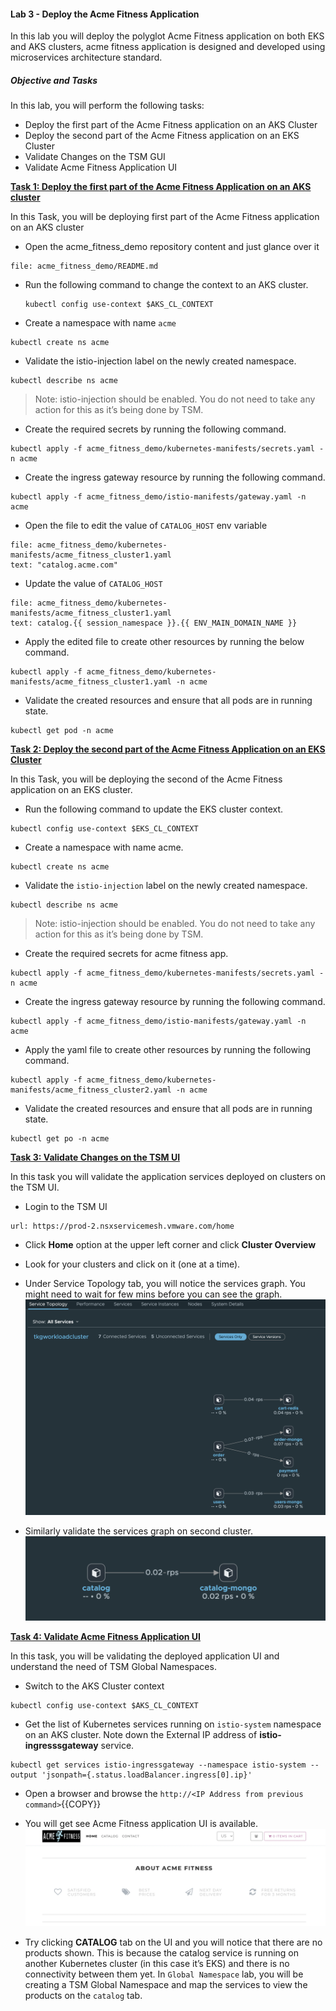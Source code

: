 #### Lab 3 - Deploy the Acme Fitness Application

In this lab you will deploy the polyglot Acme Fitness application on both EKS and AKS clusters, acme fitness application is designed and developed using microservices architecture standard.

##### Objective and Tasks

In this lab, you will perform the following tasks:

* Deploy the first part of the Acme Fitness application on an AKS Cluster
* Deploy the second part of the Acme Fitness application on an EKS Cluster
* Validate Changes on the TSM GUI
* Validate Acme Fitness Application UI

<ins>**Task 1: Deploy the first part of the Acme Fitness Application on an AKS cluster**</ins>

In this Task, you will be deploying first part of the Acme Fitness application on an AKS cluster


* Open the acme_fitness_demo repository content and just glance over it
```editor:open-file
file: acme_fitness_demo/README.md
```

* Run the following command to change the context to an AKS cluster.
  ```execute-1
  kubectl config use-context $AKS_CL_CONTEXT
  ```

* Create a namespace with name `acme`
```execute-1
kubectl create ns acme
```

* Validate the istio-injection label on the newly created namespace.
```execute-1
kubectl describe ns acme
```

> Note: istio-injection should be enabled. You do not need to take any action for this as it’s being done by TSM.

* Create the required secrets by running the following command.
```execute-1
kubectl apply -f acme_fitness_demo/kubernetes-manifests/secrets.yaml -n acme
```

* Create the ingress gateway resource by running the following command.
```execute-1
kubectl apply -f acme_fitness_demo/istio-manifests/gateway.yaml -n acme
```

* Open the file to edit the value of `CATALOG_HOST` env variable
```editor:select-matching-text
file: acme_fitness_demo/kubernetes-manifests/acme_fitness_cluster1.yaml
text: "catalog.acme.com"
```
* Update the value of `CATALOG_HOST`
```editor:replace-text-selection
file: acme_fitness_demo/kubernetes-manifests/acme_fitness_cluster1.yaml
text: catalog.{{ session_namespace }}.{{ ENV_MAIN_DOMAIN_NAME }}
```

* Apply the edited file to create other resources by running the below command.
```execute-1
kubectl apply -f acme_fitness_demo/kubernetes-manifests/acme_fitness_cluster1.yaml -n acme
```

* Validate the created resources and ensure that all pods are in running state.
```execute-1
kubectl get pod -n acme
```


<ins>**Task 2: Deploy the second part of the Acme Fitness Application on an EKS Cluster**</ins>

In this Task, you will be deploying the second of the Acme Fitness application on an EKS cluster.

* Run the following command to update the EKS cluster context.
```execute-1
kubectl config use-context $EKS_CL_CONTEXT
```
* Create a namespace with name acme.
```execute-1
kubectl create ns acme
```
* Validate the `istio-injection` label on the newly created namespace.
```execute-1
kubectl describe ns acme
```
> Note: istio-injection should be enabled. You do not need to take any action for this as it’s being done by TSM.

* Create the required secrets for acme fitness app.
```execute-1
kubectl apply -f acme_fitness_demo/kubernetes-manifests/secrets.yaml -n acme
```
* Create the ingress gateway resource by running the following command.
```execute-1
kubectl apply -f acme_fitness_demo/istio-manifests/gateway.yaml -n acme
```

* Apply the yaml file to create other resources by running the following command.
```execute-1
kubectl apply -f acme_fitness_demo/kubernetes-manifests/acme_fitness_cluster2.yaml -n acme
```
* Validate the created resources and ensure that all pods are in running state.
```execute-1
kubectl get po -n acme
```


<ins>**Task 3: Validate Changes on the TSM UI**</ins>

In this task you will validate the application services deployed on clusters on the TSM UI.

* Login to the TSM UI
```dashboard:open-url
url: https://prod-2.nsxservicemesh.vmware.com/home
```

* Click **Home** option at the upper left corner and click **Cluster Overview**

* Look for your clusters and click on it (one at a time).

* Under Service Topology tab, you will notice the services graph. You might need to wait for few mins before you can see the graph.
![](./media/image31.png)

* Similarly validate the services graph on second cluster.
![](./media/image32.png)


<ins>**Task 4: Validate Acme Fitness Application UI**</ins>

In this task, you will be validating the deployed application UI and understand the need of TSM Global Namespaces.


* Switch to the AKS Cluster context
```execute-1
kubectl config use-context $AKS_CL_CONTEXT
```
* Get the list of Kubernetes services running on `istio-system` namespace on an AKS cluster. Note down the External IP address of **istio-ingresssgateway** service.
```execute-1
kubectl get services istio-ingressgateway --namespace istio-system --output 'jsonpath={.status.loadBalancer.ingress[0].ip}'
```

* Open a browser and browse the `http://<IP Address from previous command>`{{COPY}}

* You will get see Acme Fitness application UI is available.
![](./media/image34.png)

* Try clicking **CATALOG** tab on the UI and you will notice that there are no products shown. This is because the catalog service is running on another Kubernetes cluster (in this case it’s EKS) and there is no connectivity between them yet. In `Global Namespace` lab, you will be creating a TSM Global Namespace and map the services to view the products on the `catalog` tab.
